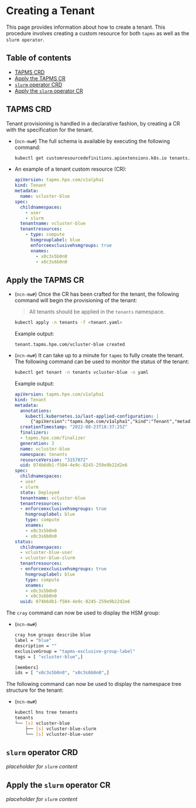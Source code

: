# Creating a Tenant

This page provides information about how to create a tenant.  This procedure involves creating a custom resource for both `tapms` as well as the `slurm operator`.

## Table of contents

- [TAPMS CRD](#tapms-crd)
- [Apply the TAPMS CR](#apply-the-tapms-cr)
- [`slurm` operator CRD](#slurm-operator-crd)
- [Apply the `slurm` operator CR](#apply-the-slurm-operator-cr)

## TAPMS CRD

Tenant provisioning is handled in a declarative fashion, by creating a CR with the specification for the tenant.

- (`ncn-mw#`) The full schema is available by executing the following command:

    ```bash
    kubectl get customresourcedefinitions.apiextensions.k8s.io tenants.tapms.hpe.com  -o yaml
    ```

- An example of a tenant custom resource (CR):

    ```yaml
    apiVersion: tapms.hpe.com/v1alpha1
    kind: Tenant
    metadata:
      name: vcluster-blue
    spec:
      childnamespaces:
        - user
        - slurm
      tenantname: vcluster-blue
      tenantresources:
        - type: compute
          hsmgrouplabel: blue
          enforceexclusivehsmgroups: true
          xnames:
            - x0c3s5b0n0
            - x0c3s6b0n0
    ```

## Apply the TAPMS CR

- (`ncn-mw#`) Once the CR has been crafted for the tenant, the following command will begin the provisioning of the tenant:

    > All tenants should be applied in the `tenants` namespace.

    ```bash
    kubectl apply -n tenants -f <tenant.yaml>
    ```

    Example output:

    ```text
    tenant.tapms.hpe.com/vcluster-blue created
    ```

- (`ncn-mw#`) It can take up to a minute for `tapms` to fully create the tenant.  The following command can be used to monitor the status of the tenant:

    ```bash
    kubectl get tenant -n tenants vcluster-blue -o yaml
    ```

    Example output:

    ```yaml
    apiVersion: tapms.hpe.com/v1alpha1
    kind: Tenant
    metadata:
      annotations:
        kubectl.kubernetes.io/last-applied-configuration: |
          {"apiVersion":"tapms.hpe.com/v1alpha1","kind":"Tenant","metadata":{"annotations":{},"name":"vcluster-blue","namespace":"tenants"},"spec":{"childnamespaces":["user","slurm"],"tenantname":"vcluster-blue","tenantresources":[{"enforceexclusivehsmgroups":true,"hsmgrouplabel":"blue","type":"compute","xnames":["x0c3s5b0n0","x0c3s6b0n0"]}]}}
      creationTimestamp: "2022-08-23T18:37:25Z"
      finalizers:
      - tapms.hpe.com/finalizer
      generation: 3
      name: vcluster-blue
      namespace: tenants
      resourceVersion: "3157072"
      uid: 074b6db1-f504-4e9c-8245-259e9b22d2e6
    spec:
      childnamespaces:
      - user
      - slurm
      state: Deployed
      tenantname: vcluster-blue
      tenantresources:
      - enforceexclusivehsmgroups: true
        hsmgrouplabel: blue
        type: compute
        xnames:
        - x0c3s5b0n0
        - x0c3s6b0n0
    status:
      childnamespaces:
      - vcluster-blue-user
      - vcluster-blue-slurm
      tenantresources:
      - enforceexclusivehsmgroups: true
        hsmgrouplabel: blue
        type: compute
        xnames:
        - x0c3s5b0n0
        - x0c3s6b0n0
      uuid: 074b6db1-f504-4e9c-8245-259e9b22d2e6
    ```

The `cray` command can now be used to display the HSM group:

- (`ncn-mw#`)

    ```bash
    cray hsm groups describe blue
    label = "blue"
    description = ""
    exclusiveGroup = "tapms-exclusive-group-label"
    tags = [ "vcluster-blue",]

    [members]
    ids = [ "x0c3s5b0n0", "x0c3s6b0n0",]
    ```

The following command can now be used to display the namespace tree structure for the tenant:

- (`ncn-mw#`)

    ```bash
    kubectl hns tree tenants
    tenants
    └── [s] vcluster-blue
        ├── [s] vcluster-blue-slurm
        └── [s] vcluster-blue-user
    ```

## `slurm` operator CRD

_placeholder for `slurm` content_

## Apply the `slurm` operator CR

_placeholder for `slurm` content_
